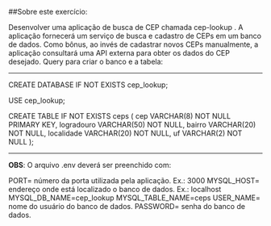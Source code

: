 ##Sobre este exercício:

Desenvolver uma aplicação de busca de CEP chamada cep-lookup . A aplicação fornecerá um serviço de busca e cadastro de CEPs em um banco de dados. Como bônus, ao invés de cadastrar novos CEPs manualmente, a aplicação consultará uma API externa para obter os dados do CEP desejado.
Query para criar o banco e a tabela:

---

CREATE DATABASE IF NOT EXISTS cep_lookup;

USE cep_lookup;

CREATE TABLE IF NOT EXISTS ceps (
  cep VARCHAR(8) NOT NULL PRIMARY KEY,
  logradouro VARCHAR(50) NOT NULL,
  bairro VARCHAR(20) NOT NULL,
  localidade VARCHAR(20) NOT NULL,
  uf VARCHAR(2) NOT NULL
);

---

**OBS**: O arquivo .env deverá ser preenchido com:

PORT= número da porta utilizada pela aplicação. Ex.: 3000
MYSQL_HOST= endereço onde está localizado o banco de dados. Ex.: localhost
MYSQL_DB_NAME=cep_lookup
MYSQL_TABLE_NAME=ceps
USER_NAME= nome do usuário do banco de dados.
PASSWORD= senha do banco de dados.
